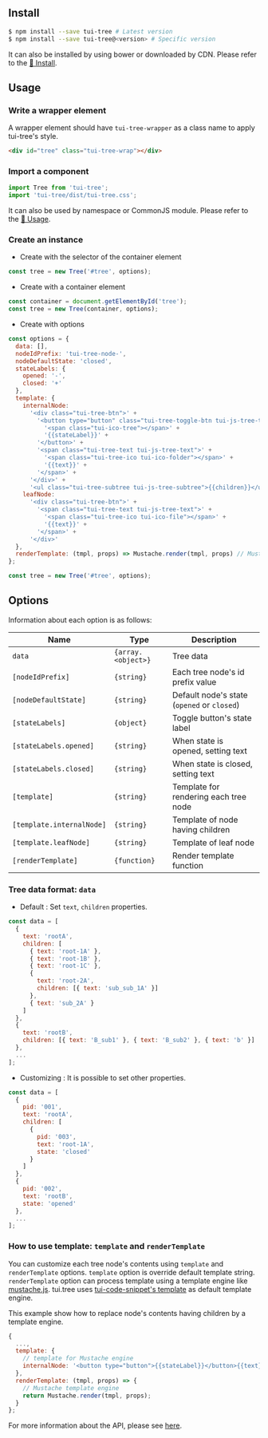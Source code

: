 ## Install

``` sh
$ npm install --save tui-tree # Latest version
$ npm install --save tui-tree@<version> # Specific version
```

It can also be installed by using bower or downloaded by CDN. Please refer to the [💾 Install](https://github.com/nhn/tui.tree#-install).

## Usage

### Write a wrapper element

A wrapper element should have `tui-tree-wrapper` as a class name to apply tui-tree's style.

```html
<div id="tree" class="tui-tree-wrap"></div>
```

### Import a component

```javascript
import Tree from 'tui-tree';
import 'tui-tree/dist/tui-tree.css';
```

It can also be used by namespace or CommonJS module. Please refer to the [🔨 Usage](https://github.com/nhn/tui.pagination#-usage).

### Create an instance

* Create with the selector of the container element

```js
const tree = new Tree('#tree', options);
```

* Create with a container element

```js
const container = document.getElementById('tree');
const tree = new Tree(container, options);
```

* Create with options

```js
const options = {
  data: [],
  nodeIdPrefix: 'tui-tree-node-',
  nodeDefaultState: 'closed',
  stateLabels: {
    opened: '-',
    closed: '+'
  },
  template: {
    internalNode:
      '<div class="tui-tree-btn">' +
        '<button type="button" class="tui-tree-toggle-btn tui-js-tree-toggle-btn">' +
          '<span class="tui-ico-tree"></span>' +
          '{{stateLabel}}' +
        '</button>' +
        '<span class="tui-tree-text tui-js-tree-text">' +
          '<span class="tui-tree-ico tui-ico-folder"></span>' +
          '{{text}}' +
        '</span>' +
      '</div>' +
      '<ul class="tui-tree-subtree tui-js-tree-subtree">{{children}}</ul>',
    leafNode:
      '<div class="tui-tree-btn">' +
        '<span class="tui-tree-text tui-js-tree-text">' +
          '<span class="tui-tree-ico tui-ico-file"></span>' +
          '{{text}}' +
        '</span>' +
      '</div>'
  },
  renderTemplate: (tmpl, props) => Mustache.render(tmpl, props) // Mustache template engine
};

const tree = new Tree('#tree', options);
```

## Options

Information about each option is as follows:

|Name|Type|Description|
|---|---|---|
|`data`|`{array.<object>}`|Tree data|
|`[nodeIdPrefix]`|`{string}`|Each tree node's id prefix value|
|`[nodeDefaultState]`|`{string}`|Default node's state (`opened` or `closed`)|
|`[stateLabels]`|`{object}`|Toggle button's state label|
|`[stateLabels.opened]`|`{string}`|When state is opened, setting text|
|`[stateLabels.closed]`|`{string}`|When state is closed, setting text|
|`[template]`|`{string}`|Template for rendering each tree node|
|`[template.internalNode]`|`{string}`|Template of node having children|
|`[template.leafNode]`|`{string}`|Template of leaf node|
|`[renderTemplate]`|`{function}`|Render template function|

### Tree data format: `data`

* Default : Set `text`, `children` properties.
```js
const data = [
  {
    text: 'rootA',
    children: [
      { text: 'root-1A' },
      { text: 'root-1B' },
      { text: 'root-1C' },
      {
        text: 'root-2A',
        children: [{ text: 'sub_sub_1A' }]
      },
      { text: 'sub_2A' }
    ]
  },
  {
    text: 'rootB',
    children: [{ text: 'B_sub1' }, { text: 'B_sub2' }, { text: 'b' }]
  },
  ...
];
```

* Customizing : It is possible to set other properties.

```js
const data = [
  {
    pid: '001',
    text: 'rootA',
    children: [
      {
        pid: '003',
        text: 'root-1A',
        state: 'closed'
      }
    ]
  },
  {
    pid: '002',
    text: 'rootB',
    state: 'opened'
  },
  ...
];
```

### How to use template: `template` and `renderTemplate`

You can customize each tree node's contents using `template` and `renderTemplate` options.
`template` option is override default template string.
`renderTemplate` option can process template using a template engine like [mustache.js](https://github.com/janl/mustache.js/).
tui.tree uses [tui-code-snippet's template](https://nhn.github.io/tui.code-snippet/2.2.0/domUtil#template) as default template engine.

This example show how to replace node's contents having children by a template engine.

```js
{
  ...,
  template: {
    // template for Mustache engine
    internalNode: '<button type="button">{{stateLabel}}</button>{{text}}<ul>{{{children}}}</ul>'
  },
  renderTemplate: (tmpl, props) => {
    // Mustache template engine
    return Mustache.render(tmpl, props);
  }
};
```

For more information about the API, please see [here](https://nhn.github.io/tui.tree/latest/Tree).
